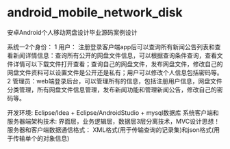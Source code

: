 # android_mobile_network_disk
安卓Android个人移动网盘设计毕业源码案例设计

系统一2个身份：
  1 用户： 注册登录客户端app后可以查询所有新闻公告列表和查看新闻详情信息：查询所有公开的网盘文件信息，可以根据查询条件查询，查看文件详情可以下载文件打开查看；查询自己的网盘文件，发布网盘文件，修改自己的网盘文件资料可以设置文件是公开还是私有；用户可以修改个人信息包括密码等。
  2 管理员：web端登录后台，可以管理所有的信息，包括注册用户信息，网盘文件分类管理，所有网盘文件信息管理，发布新闻功能和管理新闻公告，修改自己的密码等。

开发环境: Eclipse/Idea + Eclipse/AndroidStudio + mysql数据库
系统客户端和服务器端架构技术: 界面层，业务逻辑层，数据层3层分离技术，MVC设计思想！
服务器和客户端数据通信格式： XML格式(用于传输查询的记录集)和json格式(用于传输单个的对象信息)
